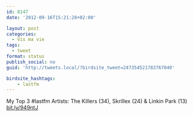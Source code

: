 ```yaml
---
id: 8147
date: '2012-09-16T15:21:28+02:00'

layout: post
categories:
  - Vis ma vie
tags:
  - tweet
format: status
publish_social: no
guid: 'http://tweets.local/?birdsite_tweet=247354521783767040'

birdsite_hashtags:
    - lastfm
---
```


My Top 3 #lastfm Artists: The Killers (34), Skrillex (24) &amp; Linkin Park (13) [bit.ly/949ntJ](http://bit.ly/949ntJ)